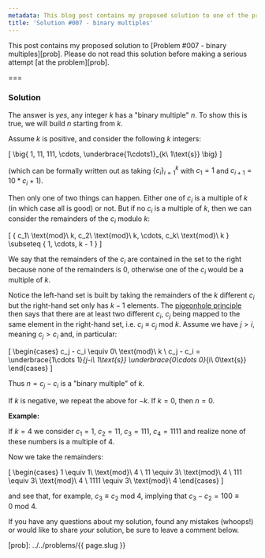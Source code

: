 ```yaml
---
metadata: This blog post contains my proposed solution to one of the problems of this blog.
title: 'Solution #007 - binary multiples'
---
```


This post contains my proposed solution to [Problem #007 - binary multiples][prob]. Please do not read this solution before making a serious attempt [at the problem][prob].

===

### Solution

The answer is _yes_, any integer $k$ has a "binary multiple" $n$. To show this is true, we will build $n$ starting from $k$.

Assume $k$ is positive, and consider the following $k$ integers:

\[
    \big\{ 1, 11, 111, \cdots, \underbrace{1\cdots1}_{k\ 1\text{s}} \big\}
\]

(which can be formally written out as taking $\{c_i\}_{i = 1}^k$ with $c_1 = 1$ and $c_{i+1} = 10*c_i + 1$).

Then only one of two things can happen. Either one of $c_i$ is a multiple of $k$ (in which case all is good) or not. But if no $c_i$ is a multiple of $k$, then we can consider the remainders of the $c_i$ modulo $k$:

\[
    \{ c_1\ \text{mod}\ k, c_2\ \text{mod}\ k, \cdots, c_k\ \text{mod}\ k \} \subseteq \{ 1, \cdots, k - 1 \}
\]

We say that the remainders of the $c_i$ are contained in the set to the right because none of the remainders is $0$, otherwise one of the $c_i$ would be a multiple of $k$.

Notice the left-hand set is built by taking the remainders of the $k$ different $c_i$ but the right-hand set only has $k - 1$ elements. The [pigeonhole principle][pigeonhole-principle-wiki] then says that there are at least two different $c_i$, $c_j$ being mapped to the same element in the right-hand set, i.e. $c_i \equiv c_j \ \text{mod}\ k$. Assume we have $j > i$, meaning $c_j > c_i$ and, in particular:

\[
    \begin{cases}
        c_j - c_i \equiv 0\ \text{mod}\ k \\
        c_j - c_i = \underbrace{1\cdots 1}_{j-i\ 1\text{s}} \underbrace{0\cdots 0}_{i\ 0\text{s}}
    \end{cases}
\]

Thus $n = c_j - c_i$ is a "binary multiple" of $k$.

If $k$ is negative, we repeat the above for $-k$. If $k = 0$, then $n = 0$.

**Example:**

If $k = 4$ we consider $c_1 = 1$, $c_2 = 11$, $c_3 = 111$, $c_4 = 1111$ and realize none of these numbers is a multiple of $4$.

Now we take the remainders:

\[
    \begin{cases}
        1 \equiv 1\ \text{mod}\ 4 \\
        11 \equiv 3\ \text{mod}\ 4 \\
        111 \equiv 3\ \text{mod}\ 4 \\
        1111 \equiv 3\ \text{mod}\ 4
    \end{cases}
\]

and see that, for example, $c_3 \equiv c_2\ \text{mod}\ 4$, implying that $c_3 - c_2 = 100 \equiv 0\ \text{mod}\ 4$.

If you have any questions about my solution, found any mistakes (whoops!) or would like to share *your* solution, be sure to leave a comment below.

[pigeonhole-principle-wiki]: https://en.wikipedia.org/wiki/Pigeonhole_principle
[prob]: ../../problems/{{ page.slug }}

